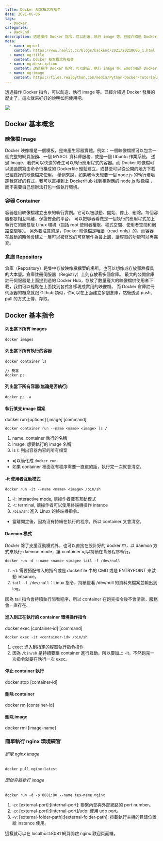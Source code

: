 ```yaml
---
title: Docker 基本概念與指令
date: 2021-06-06
tags: 
  - Docker
categories:
  - BackEnd
description: 透過操作 Docker 指令，可以創造、執行 image 等。已經介紹過 Docker 發展的歷史了，這次就來好好的說明如何使用吧。
meta:
  - name: og:url
    content: https://www.haolit.cc/blogs/backEnd/2021/20210606_1.html
  - name: og:title
    content: Docker 基本概念與指令
  - name: og:description
    content: 透過操作 Docker 指令，可以創造、執行 image 等。已經介紹過 Docker 發展的歷史了，這次就來好好的說明如何使用吧。
  - name: og:image
    content: https://files.realpython.com/media/Python-Docker-Tutorials_Watermarked.f9834dc9df9a.jpg
---
```


透過操作 Docker 指令，可以創造、執行 image 等。已經介紹過 Docker 發展的歷史了，這次就來好好的說明如何使用吧。

<!-- more -->

![](https://i.imgur.com/XGbBvkN.png)

##  Docker 基本概念

### 映像檔 Image 

Docker 映像檔是一個模板，是來產生容器實體。例如：一個映像檔裡可以包含一個完整的網頁服務、一個 MYSOL 資料庫服務、或是一個 Ubuntu 作業系統。
透過 Image，我們可以快速的產生可以執行應用程式的容器。而 Docker 映像檔可以透過撰寫由命令行構成的 Dockerfile 輕鬆建立，或甚至可以從公開的地方下載已經做好的映像檔來使用。
舉例來說，如果我今天想要一個 node.js 的執行環境跑我寫好的程式，我可以直接到上 DockerHub 找到相對應的 node.js 映像檔 ，而不需要自己想辦法打包一個執行環境。

### 容器 Container

容器是用映像檔建立出來的執行實例。它可以被啟動、開始、停止、刪除。每個容器都是相互隔離、保證安全的平台。
可以把容器看做是一個執行的應用程式加上執行它的簡易版 Linux 環境（包括 root 使用者權限、程式空間、使用者空間和網路空間等）。
另外要注意的是，Docker 映像檔是唯讀（read-only）的，而容器在啟動的時候會建立一層可以被修改的可寫層作為最上層，讓容器的功能可以再擴充。

### 倉庫 Repository

倉庫（Repository）是集中存放映像檔檔案的場所，也可以想像成存放蛋糕模具的大本營。倉庫註冊伺服器（Registry）上則存放著多個倉庫。
最大的公開倉庫註冊伺服器是上面提到過的 Docker Hub，存放了數量龐大的映像檔供使用者下載，我們可以輕鬆在上面找到各式各樣現成實用的映像檔。
而 Docker 倉庫註冊伺服器的概念就跟 Github 類似，你可以在上面建立多個倉庫，然後透過 push、pull 的方式上傳、存取。



## Docker 基本指令

#### 列出當下所有 images

```
docker images
```

#### 列出當下所有執行的容器

```
docker container ls

// 簡寫
docker ps
```

#### 列出當下所有容器(無論是否執行)

```
docker ps -a
```

#### 執行某支 image 檔案

docker run [options] [image] [command]

```
docker container run --name <name> <image> ls /
```

1. name: container 執行的名稱
2. image: 想要執行的 image 名稱
3. ls /: 列出容器內容的所有檔案

* 可以簡化成 `docker run`
* 如果 container 裡面沒有程序需要一直跑的話，執行完一次就會清空。

#### -it 使用者互動模式

```
docker run -it --name <name> <image> /bin/sh
```

1. -i: interactive mode, 讓操作者擁有互動模式
2. -t: terminal, 讓操作者可以使用終端機操作 intance
3. `/bin/sh`: 進入 Linux 的終端機指令。

* 當離開之後，因為沒有持續在執行的程序，所以 container 又會清空。

#### Daemon 模式

Docker 除了支援互動模式外，也可以直接在設計好的 docker 中，以 daemon 方式來執行 daemon mode，讓 container 可以持續在背景程序執行。

```
docker run -d --name <name> <image> tail -f /dev/null
```

1. -d: 需要搭配帶入的指令或是 dockerfile 中的 CMD 或是 ENTRYPOINT 來啟動 intsance。
2. `tail -f /dev/null`：Linux 指令，持續監看 /dev/null 的資料夾檔案並輸出到 log。

因為 tail 指令會持續執行間看程序，所以 container 在跑完指令後不會清空，服務會一直存在。


#### 進入到正在執行的 container 環境操作指令

docker exec [container-id] [command]

```
docker exec -it <container-id> /bin/sh
```

1. exec: 進入到指定的容器執行指令操作
2. 因為 `/bin/sh` 是持續要跟 container 進行互動，所以要加上 -it，不然跑完一次指令就要在執行一次 exec。

#### 停止 container 執行

docker stop [container-id]

#### 刪除 container

docker rm [container-id]

#### 刪除 image

docker rmi [image-name]

### 簡單執行 nginx 環境練習

###### 抓取 nginx image

```
docker pull nginx:latest
```

###### 開啟容器執行 image

```
docker run -d -p 8081:80 --name tes-name nginx
```

1. -p: [external-port]:[internal-port]: 聯繫內部與外部網路的 port number。
2. -p: [external-port]:[internal-port]/udp: 使用 udp port。
3. -v: [external-folder-path]:[external-folder-path]: 掛載執行主機的目錄位置給 instance 使用。

這樣就可以在 localhost:8081 網頁開啟 nginx 歡迎頁面囉。